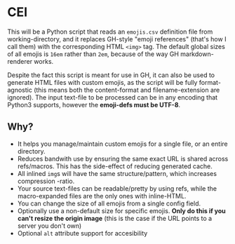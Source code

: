 # CEI

This will be a Python script that reads an `emojis.csv` definition file from working-directory, and it replaces GH-style "emoji references" (that's how I call them) with the corresponding HTML `<img>` tag. The default global sizes of all emojis is `16em` rather than `2em`, because of the way GH markdown-renderer works.

Despite the fact this script is meant for use in GH, it can also be used to generate HTML files with custom emojis, as the script will be fully format-agnostic (this means both the content-format and filename-extension are ignored). The input text-file to be processed can be in any encoding that Python3 supports, however the **emoji-defs must be UTF-8**.

## Why?

- It helps you manage/maintain custom emojis for a single file, or an entire directory.
- Reduces bandwith use by ensuring the same exact URL is shared across refs/macros. This has the side-effect of reducing generated cache.
- All inlined `img`s will have the same structure/pattern, which increases compression -ratio.
- Your source text-files can be readable/pretty by using refs, while the macro-expanded files are the only ones with inline-HTML.
- You can change the size of all emojis from a single config field.
- Optionally use a non-default size for specific emojis. **Only do this if you can't resize the origin image** (this is the case if the URL points to a server you don't own)
- Optional `alt` attribute support for accesibility
